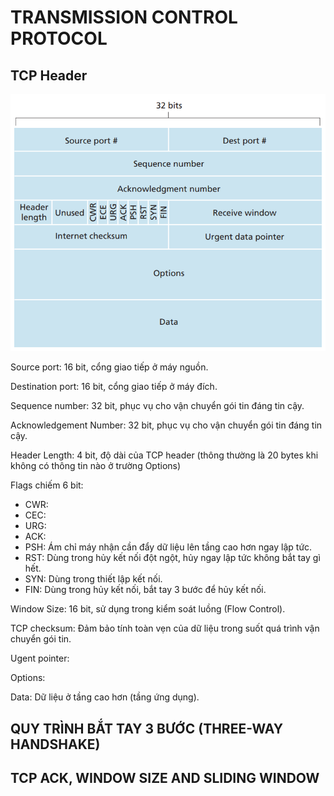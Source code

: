 # TRANSMISSION CONTROL PROTOCOL

## TCP Header

![TCP Header](./img/tcphdr.png)

Source port: 16 bit, cổng giao tiếp ở máy nguồn.

Destination port: 16 bit, cổng giao tiếp ở máy đích.

Sequence number: 32 bit, phục vụ cho vận chuyển gói tin đáng tin cậy.

Acknowledgement Number: 32 bit, phục vụ cho vận chuyển gói tin đáng tin cậy.

Header Length: 4 bit, độ dài của TCP header (thông thường là 20 bytes khi không có thông tin nào ở trường Options)

Flags chiếm 6 bit:

- CWR: 
- CEC: 
- URG: 
- ACK: 
- PSH: Ám chỉ máy nhận cần đẩy dữ liệu lên tầng cao hơn ngay lập tức.
- RST: Dùng trong hủy kết nối đột ngột, hủy ngay lập tức không bắt tay gì hết.
- SYN: Dùng trong thiết lập kết nối.
- FIN: Dùng trong hủy kết nối, bắt tay 3 bước để hủy kết nối.

Window Size: 16 bit, sử dụng trong kiểm soát luồng (Flow Control).

TCP checksum: Đảm bảo tính toàn vẹn của dữ liệu trong suốt quá trình vận chuyển gói tin.

Ugent pointer:

Options:

Data: Dữ liệu ở tầng cao hơn (tầng ứng dụng).

## QUY TRÌNH BẮT TAY 3 BƯỚC (THREE-WAY HANDSHAKE)

## TCP ACK, WINDOW SIZE AND SLIDING WINDOW
